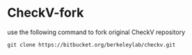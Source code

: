 # CheckV-fork
use the following command to fork original CheckV repository
```
git clone https://bitbucket.org/berkeleylab/checkv.git
```
